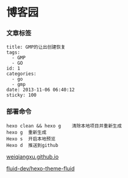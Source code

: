 # 博客园

### 文章标签
```
title: GMP的让出创建恢复
tags:
  - GMP
  - GO
id: 1
categories:
  - go
  - gmp
date: 2013-11-06 06:40:12
sticky: 100
```

### 部署命令
```
hexo clean && hexo g	清除本地项目并重新生成
hexo g	重新生成
Hexo s	开启本地预览
Hexo d	推送到github
```

[weiqiangxu.github.io](https://github.com/weiqiangxu/weiqiangxu.github.io)

[fluid-dev/hexo-theme-fluid](https://github.com/fluid-dev/hexo-theme-fluid)